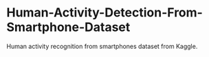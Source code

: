 # Human-Activity-Detection-From-Smartphone-Dataset
Human activity recognition from smartphones dataset from Kaggle.

